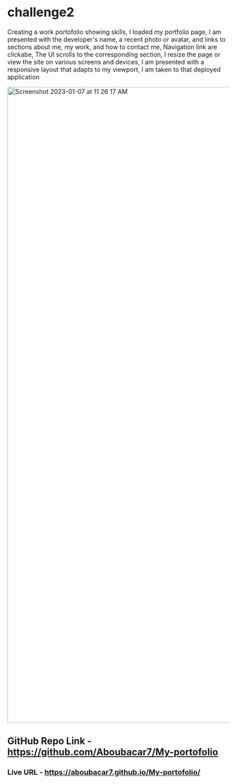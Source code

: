 # challenge2
 Creating a work portofolio showing skills,
 I loaded my portfolio page,
 I am presented with the developer's name, a recent photo or avatar, and links to sections about me, my work, and how to contact me,
 Navigation link are clickabe,
 The UI scrolls to the corresponding section,
 I resize the page or view the site on various screens and devices,
 I am presented with a responsive layout that adapts to my viewport,
 I am taken to that deployed application

<img width="1439" alt="Screenshot 2023-01-07 at 11 26 17 AM" src="https://user-images.githubusercontent.com/118768377/211167302-857e4482-28a0-4181-bbed-b518540bfe56.png">

## GitHub Repo Link - https://github.com/Aboubacar7/My-portofolio

### Live URL - https://aboubacar7.github.io/My-portofolio/
